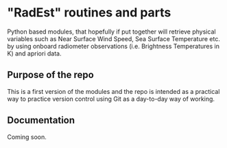 

# "RadEst" routines and parts

Python based modules, that hopefully if put together will retrieve 
physical variables such as Near Surface Wind Speed, Sea Surface Temperature
etc. by using onboard radiometer observations (i.e. Brightness Temperatures in K)
and apriori data.

## Purpose of the repo

This is a first version of the modules and the repo is intended as a practical
way to practice version control using Git as a day-to-day way of working.


## Documentation

Coming soon.












